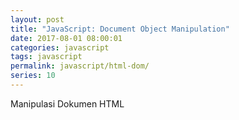 ```yaml
---
layout: post
title: "JavaScript: Document Object Manipulation"
date: 2017-08-01 08:00:01
categories: javascript
tags: javascript
permalink: javascript/html-dom/
series: 10
---
```


Manipulasi Dokumen HTML
